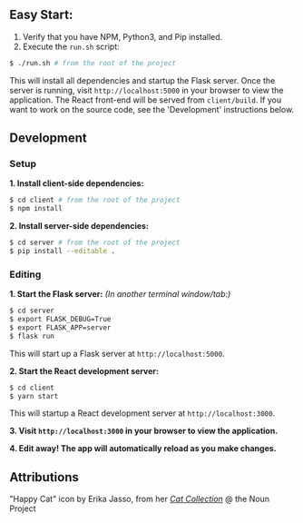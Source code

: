 ## Easy Start:
1. Verify that you have NPM, Python3, and Pip installed.
2. Execute the `run.sh` script:
```bash
$ ./run.sh # from the root of the project
```
This will install all dependencies and startup the Flask server.
Once the server is running, visit `http://localhost:5000` in your
browser to view the application. The React front-end will be served
from `client/build`. If you want to work on the source code, see the
'Development' instructions below.


## Development
### Setup

**1. Install client-side dependencies:**
```bash
$ cd client # from the root of the project
$ npm install
```

**2. Install server-side dependencies:**
```bash
$ cd server # from the root of the project
$ pip install --editable .
```

### Editing

**1. Start the Flask server:** _(In another terminal window/tab:)_
```bash
$ cd server
$ export FLASK_DEBUG=True
$ export FLASK_APP=server
$ flask run
```
This will start up a Flask server at `http://localhost:5000`.

**2. Start the React development server:**
```bash
$ cd client
$ yarn start
```
This will startup a React development server at `http://localhost:3000`.

**3. Visit `http://localhost:3000` in your browser to view the application.**

**4. Edit away! The app will automatically reload as you make changes.**


## Attributions

"Happy Cat" icon by Erika Jasso, from her [_Cat Collection_](https://thenounproject.com/kikajasso/collection/cat/)
@ the Noun Project
